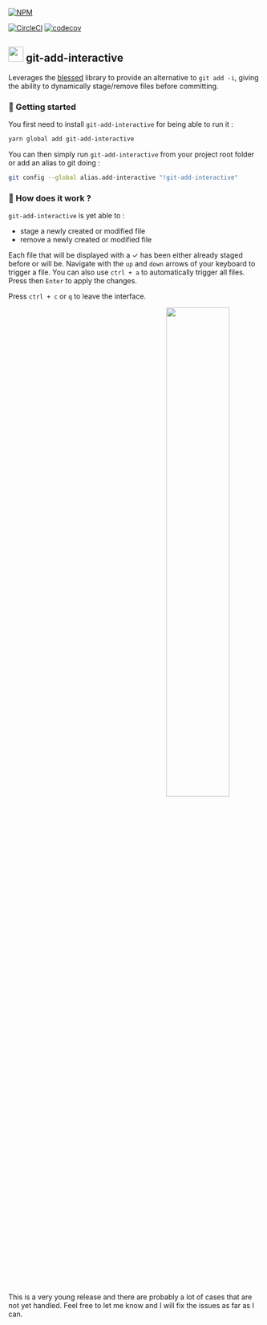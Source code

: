 [![NPM](https://nodei.co/npm/git-add-interactive.png?compact=true)](https://npmjs.org/package/git-add-interactive)

[![CircleCI](https://circleci.com/gh/emaincourt/git-add-interactive.svg?style=shield)](https://circleci.com/gh/emaincourt/git-add-interactive)
[![codecov](https://codecov.io/gh/emaincourt/git-add-interactive/branch/master/graph/badge.svg)](https://codecov.io/gh/emaincourt/git-add-interactive)

## <img src="https://git-scm.com/images/logos/downloads/Git-Icon-1788C.png" height="30px" width="auto"> git-add-interactive

Leverages the [blessed](https://github.com/chjj/blessed) library to provide an alternative to `git add -i`, giving the ability to dynamically stage/remove files before committing.

### :school_satchel: Getting started

You first need to install `git-add-interactive` for being able to run it :

```bash
yarn global add git-add-interactive
```

You can then simply run `git-add-interactive` from your project root folder or add an alias to git doing :

```bash
git config --global alias.add-interactive "!git-add-interactive"
```

### :dart: How does it work ?

`git-add-interactive` is yet able to :
- stage a newly created or modified file
- remove a newly created or modified file

Each file that will be displayed with a ✓ has been either already staged before or will be. Navigate with the `up` and `down` arrows of your keyboard to trigger a file. You can also use `ctrl + a` to automatically trigger all files. Press then `Enter` to apply the changes.

Press `ctrl + c` or `q` to leave the interface.

<p align="center"><img src="https://gifyu.com/images/2017-10-09-22.38.31.gif" width="50%" height="auto" style="margin-left: 50%" /></p>

This is a very young release and there are probably a lot of cases that are not yet handled. Feel free to let me know and I will fix the issues as far as I can.

